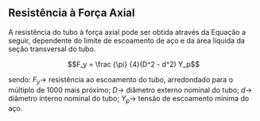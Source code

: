 ## Resistência à Força Axial

A resistência do tubo à força axial pode ser obtida através da Equação a seguir, dependente do limite de escoamento de aço e da área líquida da seção transversal do tubo.     



$$F_y = \frac {\pi} {4}(D^2 - d^2) Y_p$$



sendo:
$F_y \to$ resistência ao escoamento do tubo, arredondado para o múltiplo de 1000 mais próximo;
$D \to$ diâmetro externo nominal do tubo;
$d \to$ diâmetro interno nominal do tubo;
$Y_p \to$ tensão de escoamento mínima do aço.